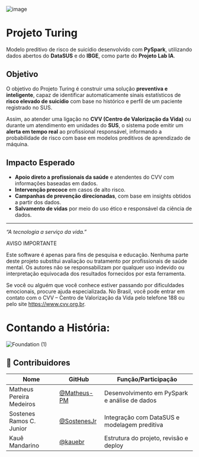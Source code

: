 ![image](https://github.com/user-attachments/assets/e769e611-bb5d-4910-8266-932ec84f84a8)

# Projeto Turing

Modelo preditivo de risco de suicídio desenvolvido com **PySpark**, utilizando dados abertos do **DataSUS** e do **IBGE**, como parte do **Projeto Lab IA**.

## Objetivo

O objetivo do Projeto Turing é construir uma solução **preventiva e inteligente**, capaz de identificar automaticamente sinais estatísticos de **risco elevado de suicídio** com base no histórico e perfil de um paciente registrado no SUS.

Assim, ao atender uma ligação no **CVV (Centro de Valorização da Vida)** ou durante um atendimento em unidades do **SUS**, o sistema pode emitir um **alerta em tempo real** ao profissional responsável, informando a probabilidade de risco com base em modelos preditivos de aprendizado de máquina.

## Impacto Esperado

- **Apoio direto a profissionais da saúde** e atendentes do CVV com informações baseadas em dados.
- **Intervenção precoce** em casos de alto risco.
- **Campanhas de prevenção direcionadas**, com base em insights obtidos a partir dos dados.
- **Salvamento de vidas** por meio do uso ético e responsável da ciência de dados.

---

*“A tecnologia a serviço da vida.”*

AVISO IMPORTANTE

Este software é apenas para fins de pesquisa e educação. Nenhuma parte deste projeto substitui avaliação ou tratamento por profissionais de saúde mental. Os autores não se responsabilizam por qualquer uso indevido ou interpretação equivocada dos resultados fornecidos por esta ferramenta.

Se você ou alguém que você conhece estiver passando por dificuldades emocionais, procure ajuda especializada. No Brasil, você pode entrar em contato com o CVV – Centro de Valorização da Vida pelo telefone 188 ou pelo site https://www.cvv.org.br.

# Contando a História:

![Foundation (1)](https://github.com/user-attachments/assets/b3c78436-4977-4f1c-b384-157755375eff)



## 👥 Contribuidores

| Nome                         | GitHub                                         | Função/Participação                          |
|------------------------------|-----------------------------------------------|----------------------------------------------|
| Matheus Pereira Medeiros     | [@Matheus-PM](https://github.com/Matheus-PM)  | Desenvolvimento em PySpark e análise de dados |
| Sostenes Ramos C. Junior     | [@SostenesJr](https://github.com/SostenesJr)  | Integração com DataSUS e modelagem preditiva  |
| Kauê Mandarino               | [@kauebr](https://github.com/kauebr)          | Estrutura do projeto, revisão e deploy        |

